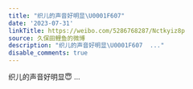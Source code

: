 ```yaml
---
title: "织儿的声音好明显\U0001F607"
date: '2023-07-31'
linkTitle: https://weibo.com/5286768287/Nctkyiz8p
source: 久保田鲤鱼的微博
description: "织儿的声音好明显\U0001F607  ..."
disable_comments: true
---
```

织儿的声音好明显😇  ...
